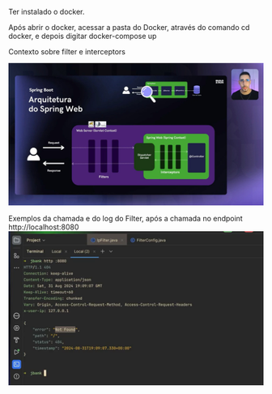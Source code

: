 Ter instalado o docker.

Após abrir o docker, acessar a pasta do Docker, através do comando cd docker, e depois digitar
docker-compose up



Contexto sobre filter e interceptors

![img_1.png](img_1.png)




Exemplos da chamada e do log do Filter, após a chamada no endpoint http://localhost:8080
![img.png](img.png)

